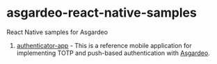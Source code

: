 # asgardeo-react-native-samples
React Native samples for Asgardeo

1. [authenticator-app](./authenticator-app/README.md) - This is a reference mobile application for implementing TOTP and push-based authentication with [Asgardeo](https://wso2.com/asgardeo/).

